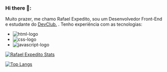 ### Hi there 📝:

Muito prazer, me chamo Rafael Expedito, sou um Desenvolvedor Front-End e estudante do <a href="https://rodolfomori.com.br/devclub">DevClub.</a> .
Tenho experiência com as tecnologias:

- <img src="https://img.shields.io/badge/HTML5-E34F26?style=for-the-badge&logo=html5&logoColor=white" alt="html-logo">
- <img src="https://img.shields.io/badge/CSS3-1572B6?style=for-the-badge&logo=css3&logoColor=white" alt="css-logo">
 - <img src="https://img.shields.io/badge/JavaScript-323330?style=for-the-badge&logo=javascript&logoColor=F7DF1E" alt="javascript-logo">
  


[![Rafael Expedito Stats](https://github-readme-stats.vercel.app/api?username=rafaelepsouza)](https://github.com/anuraghazra/github-readme-stats)

[![Top Langs](https://github-readme-stats.vercel.app/api/top-langs/?username=rafaelepsouza)](https://github.com/anuraghazra/github-readme-stats)
